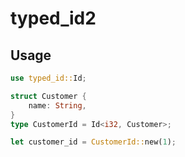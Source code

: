 # typed_id2

## Usage

```rust
use typed_id::Id;

struct Customer {
    name: String,
}
type CustomerId = Id<i32, Customer>;

let customer_id = CustomerId::new(1);
```